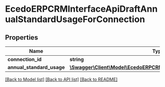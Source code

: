 # EcedoERPCRMInterfaceApiDraftAnnualStandardUsageForConnection

## Properties
Name | Type | Description | Notes
------------ | ------------- | ------------- | -------------
**connection_id** | **string** |  | [optional] 
**annual_standard_usage** | [**\Swagger\Client\Model\EcedoERPCRMInterfaceApiAnnualStandardUsage**](EcedoERPCRMInterfaceApiAnnualStandardUsage.md) |  | [optional] 

[[Back to Model list]](../README.md#documentation-for-models) [[Back to API list]](../README.md#documentation-for-api-endpoints) [[Back to README]](../README.md)


